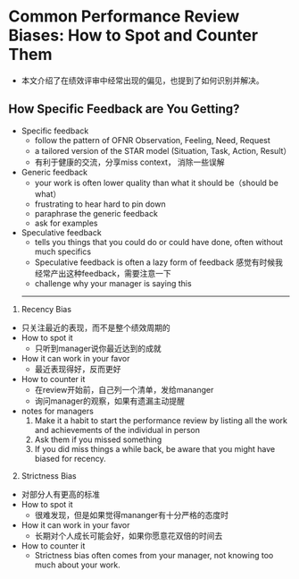 # Common Performance Review Biases: How to Spot and Counter Them
- 本文介绍了在绩效评审中经常出现的偏见，也提到了如何识别并解决。
## How Specific Feedback are You Getting?
- Specific feedback
  - follow the pattern of OFNR Observation, Feeling, Need, Request
  - a tailored version of the STAR model (Situation, Task, Action, Result）
  - 有利于健康的交流，分享miss context， 消除一些误解
- Generic feedback
  - your work is often lower quality than what it should be（should be what）
  - frustrating to hear hard to pin down
  -  paraphrase the generic feedback 
  - ask for examples
- Speculative feedback
  - tells you things that you could do or could have done, often without much specifics
  - Speculative feedback is often a lazy form of feedback 感觉有时候我经常产出这种feedback，需要注意一下
  - challenge why your manager is saying this
  ---
1. Recency Bias
  - 只关注最近的表现，而不是整个绩效周期的
  - How to spot it
    - 只听到manager说你最近达到的成就
  - How it can work in your favor
    - 最近表现得好，反而更好
  - How to counter it
    - 在review开始前，自己列一个清单，发给mananger
    - 询问manager的观察，如果有遗漏主动提醒
  - notes for managers
    1. Make it a habit to start the performance review by listing all the work and achievements of the individual in person
    2. Ask them if you missed something
    3. If you did miss things a while back, be aware that you might have biased for recency.
2. Strictness Bias
  - 对部分人有更高的标准
  - How to spot it
    - 很难发现，但是如果觉得mananger有十分严格的态度时 
  - How it can work in your favor
    - 长期对个人成长可能会好，如果你愿意花双倍的时间去
  - How to counter it
    - Strictness bias often comes from your manager, not knowing too much about your work.
